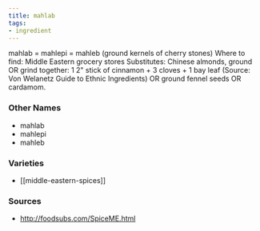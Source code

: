```yaml
---
title: mahlab
tags:
- ingredient
---
```

mahlab = mahlepi = mahleb (ground kernels of cherry stones) Where to find: Middle Eastern grocery stores Substitutes: Chinese almonds, ground OR grind together: 1 2" stick of cinnamon + 3 cloves + 1 bay leaf (Source: Von Welanetz Guide to Ethnic Ingredients) OR ground fennel seeds OR cardamom.

### Other Names

* mahlab
* mahlepi
* mahleb

### Varieties

* [[middle-eastern-spices]]

### Sources
* http://foodsubs.com/SpiceME.html
